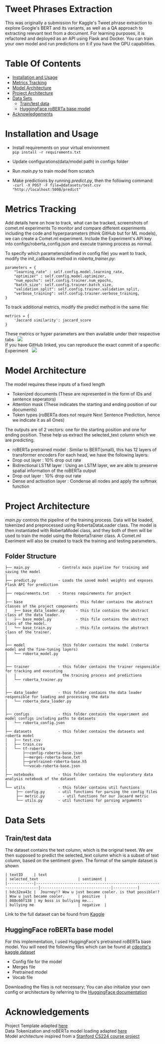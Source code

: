 # Tweet Phrases Extraction 
This was originally a submission for Kaggle's Tweet phrase extraction to explore Google's BERT and its variants, as well as a QA approach to extracting relevant text from a document. For learning purposes, it is refactored and deployed as an API using Flask and Docker. You can train your own model and run predictions on it if you have the GPU capabilities.

# Table Of Contents
- [Installation and Usage](#installation-and-usage)
- [Metrics Tracking](#metrics-tracking)
- [Model Architecture](#model-architecture)
- [Project Architecture](#project-architecture)
- [Data Sets](#data-sets)
  - [Train/test data](#train/test-data)
  - [HuggingFace roBERTa base model](#huggingface-roberta-base-model)
- [Acknowledgements](#acknowledgements)

# Installation and Usage
- Install requirements on your virtual environment  
`pip install -r requirements.txt`
  
- Update configurations(data/model path) in configs folder

- Run *main.py* to train model from scratch

- Make predictions by running *predict.py*, then the following command:  
  `-curl -X POST -F file=@datasets/test.csv "http://localhost:5000/predict"`

# Metrics Tracking
Add details here on how to track, what can be tracked, screenshots of comet.ml experiments
To monitor and compare different experiments including the code and hyperparameters (think GitHub but for ML models), we can create a Comet.ml experiment. Include the Experiment's API key into configs/roberta_config.json and execute training process as normal.

To specify which parameters(defined in config file) you want to track, modify the init_callbacks method in *roberta_trainer.py*:
```
parameters = {
    "learning_rate" : self.config.model.learning_rate,
    "optimizer" : self.config.model.optimizer,
    "num_epochs": self.config.trainer.num_epochs,
    "batch_size": self.config.trainer.batch_size,
    "validation_split": self.config.trainer.validation_split,
    "verbose_training": self.config.trainer.verbose_training,
}
```
To track additional metrics, modify the predict method in the same file:
```
metrics = {
    'Jaccard similarity': jaccard_score
}
```
These metrics or hyper parameters are then available under their respective tabs
&nbsp;
![](/images/cometml1.png)
&nbsp;  
If you have GitHub linked, you can reproduce the exact commit of a specific Experiment
&nbsp;
![](/images/cometml2.png)

# Model Architecture
The model requires these inputs of a fixed length
- Tokenized documents (These are represented in the form of IDs and sentence seperators)
- Attention mask (These indicates the starting and ending position of our documents)
- Token types (roBERTa does not require Next Sentence Prediction, hence we indicate it as all Ones)

  


The outputs are of 2 vectors: one for the starting position and one for ending position. These help us extract the selected_text column which we are predicting.

- roBERTa pretrained model : Similar to BERT(small), this has 12 layers of transformer encoders 
  For each head, we have the following layers:
- Drop out layer : 10% drop out rate
- Bidirectional LSTM layer : Using an LSTM layer, we are able to preserve spatial information of the roBERTa output
- Drop out layer : 10% drop out rate
- Dense and activation layer : Condense all nodes and apply the softmax function

# Project Architecture
*main.py* controls the pipeline of the training process. Data will be loaded, tokenized and preprocessed using RobertaDataLoader class. The model is then instantiated with RobertaModel class, and they both of them will be used to train the model using the RobertaTrainer class. A Comet.ml Exeriment will also be created to track the training and testing parameters. 

## Folder Structure
```
├── main.py             - Controls main pipeline for training and saving the model
│           
├── predict.py          - Loads the saved model weights and exposes Flask API for prediction
│
├── requirements.txt    - Stores requirements for project
│   
├── base                        - this folder contains the abstract classes of the project components
│   ├── base_data_loader.py     - this file contains the abstract class of the data loader.
│   ├── base_model.py           - this file contains the abstract class of the model.
│   └── base_train.py           - this file contains the abstract class of the trainer.
│
│
├── model               - this folder contains the model (roberta model and the fine-tuning layers)
│   └── roberta_model.py
│
│
├── trainer             - this folder contains the trainer responsible for tracking and executing 
|   |                     the training process and predictions
│   └── roberta_trainer.py
│
|
├── data_loader         - this folder contains the data loader responsible for loading and processing the data 
│   └── roberta_data_loader.py
│
│
├── configs             - this folder contains the experiment and model configs including paths to datasets
│   └── roberta_config.json
│
├── datasets            - this folder contains the datasets and roberta model
│   ├── test.csv
|   ├── train.csv
|   └── tf-roberta
│       ├──config-roberta-base.json
│       ├──merges-roberta-base.txt
│       ├──pretrained-roberta-base.h5
│       └──vocab-roberta-base.json
|   
├── notebooks           - this folder contains the exploratory data analysis notebook of the dataset
│
└── utils               - this folder contains util functions
     ├── config.py      - util functions for parsing the config files
     ├── metric.py        - util functions for our Jacaard metric
     └── utils.py       - util functions for parsing arguments
```

# Data Sets
## Train/test data
The dataset contains the text column, which is the original tweet. We are then supposed to predict the selected_text column which is a subset of text column, based on the sentiment given. The format of the sample dataset is shown 
```
| textID     | text                                                                  | selected_text                  | sentiment |
|------------|-----------------------------------------------------------------------|--------------------------------|-----------|
| bdc32ea43c |  Journey!? Wow u just became cooler. is that possible!?               | Wow u just became cooler.      | positive  |
| 088c60f138 | my boss is bullying me...                                             | bullying me                    | negative  |
```
Link to the full dataset can be found from [Kaggle](https://www.kaggle.com/c/tweet-sentiment-extraction/data)

## HuggingFace roBERTa base model 
For this implementation, I used HuggingFace's pretrained roBERTa base model. 
You will need the following files which can be found at [cdeotte's kaggle dataset](https://www.kaggle.com/cdeotte/tf-roberta)

- Config file for the model
- Merges file
- Pretrained model
- Vocab file

Downloading the files is not necessary; You can also initialize your own config or architecture by referring to the [HuggingFace documentation](https://huggingface.co/transformers/model_doc/roberta.html)

# Acknowledgements
Project Template adapted [here](https://github.com/Ahmkel/Keras-Project-Template)  
Data Tokenization and roBERTa model loading adapted [here ](https://www.kaggle.com/cdeotte/tensorflow-roberta-0-705)  
Model architecture inspired from a [Stanford CS224 course project](https://web.stanford.edu/class/archive/cs/cs224n/cs224n.1194/reports/default/15848021.pdf)

